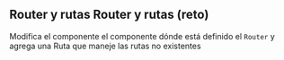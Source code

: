 ## Router y rutas Router y rutas (reto)

Modifica el componente el componente dónde está definido el `Router` y agrega
una Ruta que maneje las rutas no existentes
